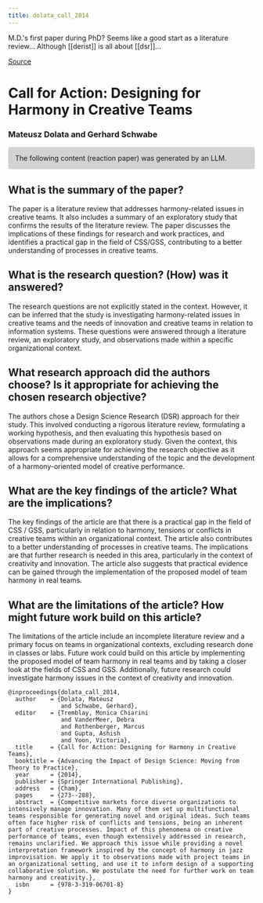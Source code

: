 ```yaml
---
title: dolata_call_2014
---
```


M.D.'s first paper during PhD? Seems like a good start as a literature review...
Although [[derist]] is all about [[dsr]]...

[Source](https://link.springer.com/chapter/10.1007/978-3-319-06701-8_18)

# Call for Action: Designing for Harmony in Creative Teams

### Mateusz Dolata and Gerhard Schwabe

<p style="padding: 1em 1em; background: #D3D3D3; border-radius: 4px;">
The following content (reaction paper) was generated by an LLM.
</p>

## What is the summary of the paper?


The paper is a literature review that addresses harmony-related issues in creative teams. It also includes a summary of an exploratory study that confirms the results of the literature review. The paper discusses the implications of these findings for research and work practices, and identifies a practical gap in the field of CSS/GSS, contributing to a better understanding of processes in creative teams.

## What is the research question? (How) was it answered?


The research questions are not explicitly stated in the context. However, it can be inferred that the study is investigating harmony-related issues in creative teams and the needs of innovation and creative teams in relation to information systems. These questions were answered through a literature review, an exploratory study, and observations made within a specific organizational context.

## What research approach did the authors choose? Is it appropriate for achieving the chosen research objective?


The authors chose a Design Science Research (DSR) approach for their study. This involved conducting a rigorous literature review, formulating a working hypothesis, and then evaluating this hypothesis based on observations made during an exploratory study. Given the context, this approach seems appropriate for achieving the research objective as it allows for a comprehensive understanding of the topic and the development of a harmony-oriented model of creative performance.

## What are the key findings of the article? What are the implications?


The key findings of the article are that there is a practical gap in the field of CSS / GSS, particularly in relation to harmony, tensions or conflicts in creative teams within an organizational context. The article also contributes to a better understanding of processes in creative teams. The implications are that further research is needed in this area, particularly in the context of creativity and innovation. The article also suggests that practical evidence can be gained through the implementation of the proposed model of team harmony in real teams.

## What are the limitations of the article? How might future work build on this article?


The limitations of the article include an incomplete literature review and a primary focus on teams in organizational contexts, excluding research done in classes or labs. Future work could build on this article by implementing the proposed model of team harmony in real teams and by taking a closer look at the fields of CSS and GSS. Additionally, future research could investigate harmony issues in the context of creativity and innovation.


```
@inproceedings{dolata_call_2014,
  author    = {Dolata, Mateusz
               and Schwabe, Gerhard},
  editor    = {Tremblay, Monica Chiarini
               and VanderMeer, Debra
               and Rothenberger, Marcus
               and Gupta, Ashish
               and Yoon, Victoria},
  title     = {Call for Action: Designing for Harmony in Creative Teams},
  booktitle = {Advancing the Impact of Design Science: Moving from Theory to Practice},
  year      = {2014},
  publisher = {Springer International Publishing},
  address   = {Cham},
  pages     = {273--288},
  abstract  = {Competitive markets force diverse organizations to intensively manage innovation. Many of them set up multifunctional teams responsible for generating novel and original ideas. Such teams often face higher risk of conflicts and tensions, being an inherent part of creative processes. Impact of this phenomena on creative performance of teams, even though extensively addressed in research, remains unclarified. We approach this issue while providing a novel interpretation framework inspired by the concept of harmony in jazz improvisation. We apply it to observations made with project teams in an organizational setting, and use it to inform design of a supporting collaborative solution. We postulate the need for further work on team harmony and creativity.},
  isbn      = {978-3-319-06701-8}
}
```
